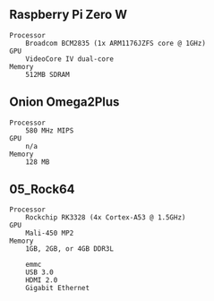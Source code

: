 


## Raspberry Pi Zero W

```
Processor
    Broadcom BCM2835 (1x ARM1176JZFS core @ 1GHz)
GPU
    VideoCore IV dual-core
Memory
    512MB SDRAM
```



## Onion Omega2Plus
```
Processor
    580 MHz MIPS
GPU
    n/a
Memory
    128 MB
```

## 05_Rock64

```
Processor
    Rockchip RK3328 (4x Cortex-A53 @ 1.5GHz)
GPU
    Mali-450 MP2
Memory
    1GB, 2GB, or 4GB DDR3L

    emmc
    USB 3.0
    HDMI 2.0
    Gigabit Ethernet
```
